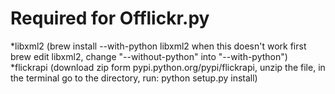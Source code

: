 Required for Offlickr.py
=========================
*libxml2 (brew install --with-python libxml2 when this doesn't work first brew edit libxml2, change "--without-python" into "--with-python")
*flickrapi (download zip form pypi.python.org/pypi/flickrapi, unzip the file, in the terminal go to the directory, run: python setup.py install)
